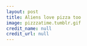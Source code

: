 ```yaml
---
layout: post
title: Aliens love pizza too
image: pizzzatime.tumblr.gif
credit_name: null
credit_url: null
---
```


